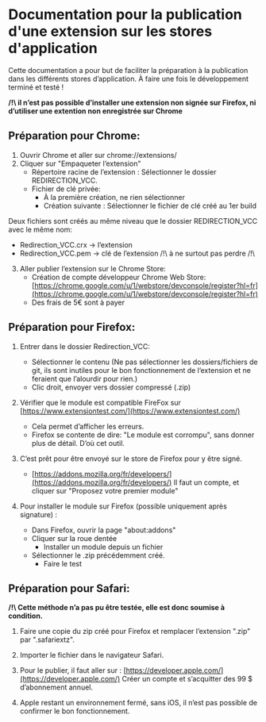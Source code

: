 # Documentation pour la publication d'une extension sur les stores d'application

Cette documentation a pour but de faciliter la préparation à la publication dans les différents stores d’application. À faire une fois le développement terminé et testé !

**/!\ il n’est pas possible d’installer une extension non signée sur Firefox, ni d’utiliser une extention non enregistrée sur Chrome**

## Préparation pour Chrome:

1. Ouvrir Chrome et aller sur chrome://extensions/
2. Cliquer sur "Empaqueter l’extension"
    - Répertoire racine de l’extension : Sélectionner le dossier REDIRECTION_VCC.
    - Fichier de clé privée:
        - À la première création, ne rien sélectionner
        - Création suivante : Sélectionner le fichier de clé créé au 1er build

Deux fichiers sont créés au même niveau que le dossier REDIRECTION_VCC avec le même nom:

- Redirection_VCC.crx -> l’extension
- Redirection_VCC.pem -> clé de l’extension /!\ à ne surtout pas perdre /!\

3. Aller publier l’extension sur le Chrome Store:
   - Création de compte développeur Chrome Web Store: [https://chrome.google.com/u/1/webstore/devconsole/register?hl=fr](https://chrome.google.com/u/1/webstore/devconsole/register?hl=fr)
   - Des frais de 5€ sont à payer

## Préparation pour Firefox:

1. Entrer dans le dossier Redirection_VCC:
   - Sélectionner le contenu (Ne pas sélectionner les dossiers/fichiers de git, ils sont inutiles pour le bon fonctionnement de l’extension et ne feraient que l’alourdir pour rien.)
   - Clic droit, envoyer vers dossier compressé (.zip)

2. Vérifier que le module est compatible FireFox sur [https://www.extensiontest.com/](https://www.extensiontest.com/)
   - Cela permet d’afficher les erreurs.
   - Firefox se contente de dire: "Le module est corrompu", sans donner plus de détail. D’où cet outil.

3. C’est prêt pour être envoyé sur le store de Firefox pour y être signé.
   - [https://addons.mozilla.org/fr/developers/](https://addons.mozilla.org/fr/developers/) Il faut un compte, et cliquer sur "Proposez votre premier module"

4. Pour installer le module sur Firefox (possible uniquement après signature) :
   - Dans Firefox, ouvrir la page "about:addons"
   - Cliquer sur la roue dentée
        - Installer un module depuis un fichier
   - Sélectionner le .zip précédemment créé.
       - Faire le test

## Préparation pour Safari:

**/!\ Cette méthode n’a pas pu être testée, elle est donc soumise à condition.**

1. Faire une copie du zip créé pour Firefox et remplacer l’extension ".zip" par ".safariextz".
2. Importer le fichier dans le navigateur Safari.

3. Pour le publier, il faut aller sur : [https://developer.apple.com/](https://developer.apple.com/) Créer un compte et s’acquitter des 99 $ d’abonnement annuel.

4. Apple restant un environnement fermé, sans iOS, il n’est pas possible de confirmer le bon fonctionnement.